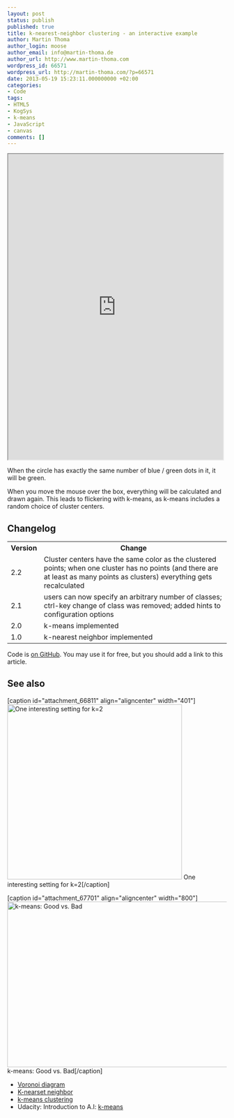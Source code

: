 ```yaml
---
layout: post
status: publish
published: true
title: k-nearest-neighbor clustering - an interactive example
author: Martin Thoma
author_login: moose
author_email: info@martin-thoma.de
author_url: http://www.martin-thoma.com
wordpress_id: 66571
wordpress_url: http://martin-thoma.com/?p=66571
date: 2013-05-19 15:23:11.000000000 +02:00
categories:
- Code
tags:
- HTML5
- KogSys
- k-means
- JavaScript
- canvas
comments: []
---
```

<iframe src="http://martin-thoma.com/html5/clustering/clustering.htm" width="98%" height="700px"></iframe>

When the circle has exactly the same number of blue / green dots in it, it will be green.

When you move the mouse over the box, everything will be calculated and drawn again. This leads to flickering with k-means, as k-means includes a random choice of cluster centers.

<h2>Changelog</h2>
<table>
  <tr>
    <th>Version</th>
    <th>Change</th>
  </tr>
  <tr>
    <td><span class="hint" title="974b52110126bfd7169622c7041506f56beae1cf">2.2</span></td>
    <td>Cluster centers have the same color as the clustered points; when one cluster has no points (and there are at least as many points as clusters) everything gets recalculated</td>
  </tr>
  <tr>
    <td><span class="hint" title="1c37b0a860a419668e54c3c6c6189148485d3ea5">2.1</span></td>
    <td>users can now specify an arbitrary number of classes; ctrl-key change of class was removed; added hints to configuration options</td>
  </tr>
  <tr>
    <td><span class="hint" title="4ed5997089...">2.0</span></td>
    <td>k-means implemented</td>
  </tr>
  <tr>
    <td>1.0</td>
    <td>k-nearest neighbor implemented</td>
  </tr>
</table>

Code is <a href="https://github.com/MartinThoma/algorithms/tree/master/k-nearest-neighbor">on GitHub</a>.
You may use it for free, but you should add a link to this article.

<h2>See also</h2>

[caption id="attachment_66811" align="aligncenter" width="401"]<a href="http://martin-thoma.com/wp-content/uploads/2013/05/k-nearest-neighbor-interesting-setting.png"><img src="http://martin-thoma.com/wp-content/uploads/2013/05/k-nearest-neighbor-interesting-setting.png" alt="One interesting setting for k=2" width="401" height="401" class="size-full wp-image-66811" /></a> One interesting setting for k=2[/caption]

[caption id="attachment_67701" align="aligncenter" width="800"]<a href="http://martin-thoma.com/wp-content/uploads/2013/05/k-means-good-vs-bad.png"><img src="http://martin-thoma.com/wp-content/uploads/2013/05/k-means-good-vs-bad.png" alt="k-means: Good vs. Bad" width="800" height="379" class="size-full wp-image-67701" /></a> k-means: Good vs. Bad[/caption]

<ul>
  <li><a href="http://en.wikipedia.org/wiki/Voronoi_diagram">Voronoi diagram</a></li>
  <li><a href="http://en.wikipedia.org/wiki/K-nearest_neighbors_algorithm">K-nearset neighbor</a></li>
  <li><a href="http://en.wikipedia.org/wiki/K-means_clustering">k-means clustering</a></li>
  <li>Udacity: Introduction to A.I: <a href="https://www.youtube.com/watch?v=zaKjh2N8jN4">k-means</a></li>
</ul>
